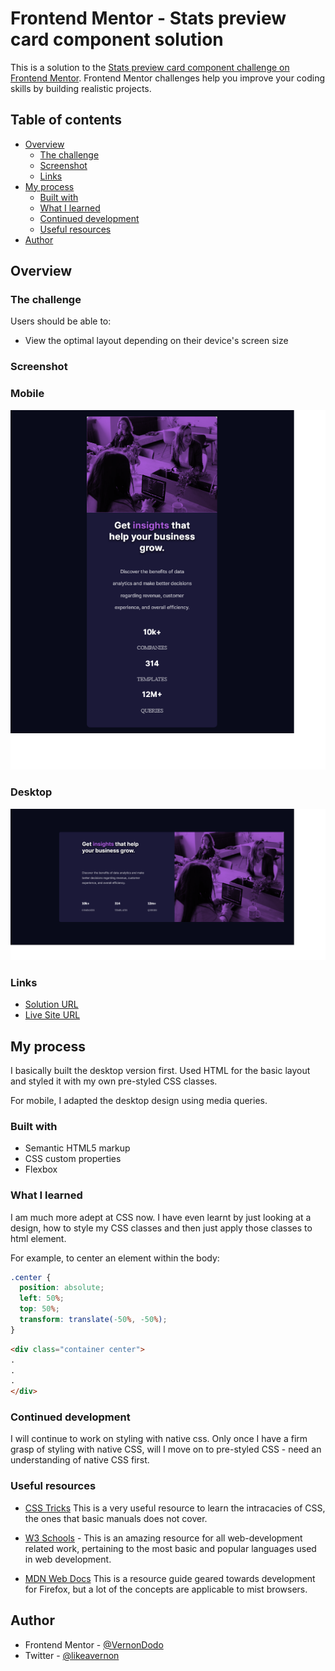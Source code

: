 # Frontend Mentor - Stats preview card component solution

This is a solution to the [Stats preview card component challenge on Frontend Mentor](https://www.frontendmentor.io/challenges/stats-preview-card-component-8JqbgoU62). Frontend Mentor challenges help you improve your coding skills by building realistic projects.

## Table of contents

- [Overview](#overview)
  - [The challenge](#the-challenge)
  - [Screenshot](#screenshot)
  - [Links](#links)
- [My process](#my-process)
  - [Built with](#built-with)
  - [What I learned](#what-i-learned)
  - [Continued development](#continued-development)
  - [Useful resources](#useful-resources)
- [Author](#author)




## Overview

### The challenge

Users should be able to:

- View the optimal layout depending on their device's screen size

### Screenshot

### Mobile
![Mobile](images/Screenshot_FrontendMentor_Stats_preview_card_component-Mobile.png)

### Desktop
![Desktop](images/Screenshot_FrontendMentor_Stats_preview_card_component-Desktop.png)



### Links

- [Solution URL](https://github.com/VernonDodo/stats-preview-card-component)
- [Live Site URL](https://stats-preview-card-component-3gd7975wx-vernondodo.vercel.app/)

## My process

I basically built the desktop version first. Used HTML for the basic layout and styled it with my own pre-styled CSS classes.

For mobile, I adapted the desktop design using media queries.

### Built with

- Semantic HTML5 markup
- CSS custom properties
- Flexbox

### What I learned

I am much more adept at CSS now. I have even learnt by just looking at a design, how to style my CSS classes and then just apply those classes to html element.

For example, to center an element within the body:

```css
.center {
  position: absolute;
  left: 50%;
  top: 50%;
  transform: translate(-50%, -50%);
}
```
```html
<div class="container center">
.
.
.
</div>
```

### Continued development

I will continue to work on styling with native css. Only once I have a firm grasp of styling with native CSS, will I move on to pre-styled CSS - need an understanding of native CSS first.


### Useful resources

- [CSS Tricks](https://css-tricks.com/)
This is a very useful resource to learn the intracacies of CSS, the ones that basic manuals does not cover.

- [W3 Schools](https://www.w3schools.com/) - This is an amazing resource for all web-development related work, pertaining to the most basic and popular languages used in web development.

- [MDN Web Docs](https://developer.mozilla.org/en-US/docs/Web/Guide)
This is a resource guide geared towards development for Firefox, but a lot of the concepts are applicable to mist browsers.



## Author


- Frontend Mentor - [@VernonDodo](https://www.frontendmentor.io/profile/VernonDodo)
- Twitter - [@likeavernon](https://www.twitter.com/yourusername)
